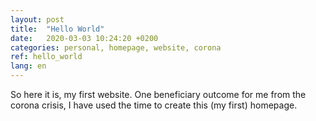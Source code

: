 ```yaml
---
layout: post
title:  "Hello World"
date:   2020-03-03 10:24:20 +0200
categories: personal, homepage, website, corona
ref: hello_world
lang: en
---
```


So here it is, my first website. One beneficiary outcome for me from the corona
crisis, I have used the time to create this (my first) homepage.
